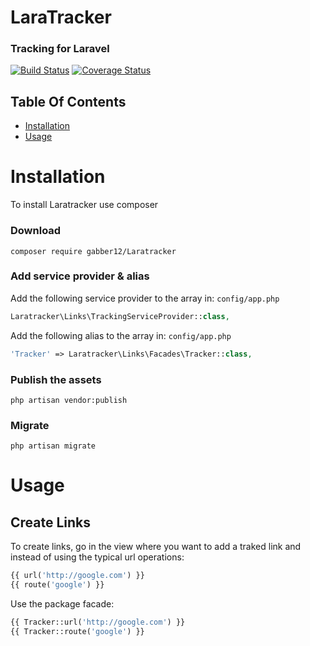 # LaraTracker
### Tracking for Laravel

[![Build Status](https://travis-ci.org/gabber12/LaraTracker.svg?branch=master)](https://travis-ci.org/gabber12/LaraTracker)
[![Coverage Status](https://coveralls.io/repos/github/gabber12/LaraTracker/badge.svg?branch=tests%2Fcheck-expandedUrl)](https://coveralls.io/github/gabber12/LaraTracker?branch=tests%2Fcheck-expandedUrl)

## Table Of Contents

-   [Installation](#installation)
-   [Usage](#usage)

# Installation

To install Laratracker use composer

### Download

```
composer require gabber12/Laratracker
```

### Add service provider & alias

Add the following service provider to the array in: ```config/app.php```

```php
Laratracker\Links\TrackingServiceProvider::class,
```

Add the following alias to the array in: ```config/app.php```

```php
'Tracker' => Laratracker\Links\Facades\Tracker::class,
```
### Publish the assets

```
php artisan vendor:publish
```

### Migrate

```
php artisan migrate
```

# Usage

## Create Links

To create links, go in the view where you want to add a traked link and instead of using the typical url operations:

```php
{{ url('http://google.com') }}
{{ route('google') }}
```

Use the package facade:

```php
{{ Tracker::url('http://google.com') }}
{{ Tracker::route('google') }}
```
